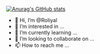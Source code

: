 [![Anurag's GitHub stats](https://github-readme-stats.vercel.app/api?username=issac)](https://github.com/anuraghazra/github-readme-stats)


- 👋 Hi, I’m @Roliyal
- 👀 I’m interested in ...
- 🌱 I’m currently learning ...
- 💞️ I’m looking to collaborate on ...
- 📫 How to reach me ...

<!---
Roliyal/Roliyal is a ✨ special ✨ repository because its `README.md` (this file) appears on your GitHub profile.
You can click the Preview link to take a look at your changes.
--->
